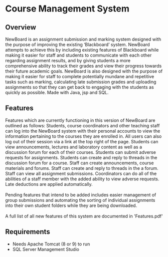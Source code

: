 # Course Management System #

## Overview ##
NewBoard is an assignment submission and marking system designed with the purpose of improving the existing ‘Blackboard’ system. 
NewBoard attempts to achieve this by including existing features of Blackboard while making it easier for staff and students to 
communicate with each other regarding assignment results, and by giving students a more comprehensive ability to track their grades 
and view their progress towards their future academic goals. NewBoard is also designed with the purpose of making it easier for 
staff to complete potentially mundane and repetitive tasks such as marking, calculating late submission grades and uploading assignments 
so that they can get back to engaging with the students as quickly as possible. Made with Java, jsp and SQL.


## Features ##
Features which are currently functioning in this version of NewBoard are outlined as follows: Students, course coordinators and other 
teaching staff can log into the NewBoard system with their personal accounts to view the information pertaining to the courses they 
are enrolled in. All users can also log out of their session via a link at the top right of the page. Students can view announcements, 
lectures and laboratory content as well as a discussion forum for each of their courses. Students can submit adverse requests for 
assignments. Students can create and reply to threads in the discussion forum for a course. Staff can create announcements, course 
materials and forums. Staff can create and reply to threads in the a forum. Staff can view all assignment submissions. Coordinators 
can do all of the abilities of a staff member with the added ability to view adverse requests. Late deductions are applied automatically. \
\
Pending features that intend to be added includes easier management of group submissions and automating the sorting of individual assignments
into their own student folders while they are being downloaded. \
\
A full list of all new features of this system are documented in 'Features.pdf'

## Requirements ## 
* Needs Apache Tomcat (8 or 9) to run
* SQL Server Management Studio


